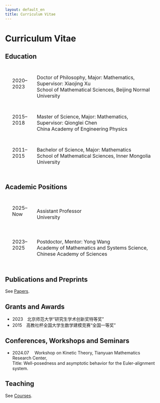 ```yaml
---
layout: default_en
title: Curriculum Vitae 
---
```


<h1>Curriculum Vitae </h1>

<h2>Education</h2>

<table style="border-collapse:separate; border-spacing:15px 10px;">
<tbody>
<tr>
<td style="width: 10%;">
	<p>2020&ndash;2023<br>&emsp;</p>
	<!-- <img src="https://xiang-bai.github.io/apple-icon.png" alt="" width="32" /> -->
</td>
<td style="width: 90%;">
<!-- <p>2020&ndash;2023, Doctor of Philosophy</p> -->
<p>Doctor of Philosophy, Major: Mathematics, Supervisor: Xiaojing Xu<br>School of Mathematical Sciences, Beijing Normal University</p>
</td>
</tr>
<tr>
<td style="width: 10%;">
	<p>2015&ndash;2018<br>&emsp;</p>
	<!-- <img src="https://xiang-bai.github.io/apple-icon.png" alt="" width="32" /> -->
</td>
<td style="width: 90%;">
<!-- <p>2015&ndash;2018, Master of Science</p> -->
<p>Master of Science, Major: Mathematics, Supervisor: Qionglei Chen<br>China Academy of Engineering Physics</p>
</td>
</tr>
<tr>
<td style="width: 10%;">
	<p>2011&ndash;2015<br>&emsp;</p>
	<!-- <img src="https://xiang-bai.github.io/apple-icon.png" alt="" width="32" /> -->
</td>
<td style="width: 90%;">
<!-- <p>2011&ndash;2015, Bachelor of Science</p> -->
<p>Bachelor of Science, Major: Mathematics<br>School of Mathematical Sciences, Inner Mongolia University</p>
</td>
</tr>
</tbody>
</table>

<h2>Academic Positions</h2>


<table style="border-collapse:separate; border-spacing:15px 10px; border-style: hidden;" border="0">
<tbody>
<tr>
<td style="width: 10%;">
	<p>2025&ndash;Now<br>&emsp;</p>
	<!-- <img src="https://xiang-bai.github.io/apple-icon.png" alt="" width="32" /> -->
</td>
<td style="width: 90%; height: 100px;">
<p>Assistant Professor<br>University</p>
</td>
</tr>
<tr>
<td style="width: 10%;">
	<p>2023&ndash;2025<br>&emsp;</p>
	<!-- <img src="https://xiang-bai.github.io/apple-icon.png" alt="" width="32" /> -->
</td>
<td style="width: 90%; height: 100px;">
<p>Postdoctor, Mentor: Yong Wang<br>Academy of Mathematics and Systems Science, Chinese Academy of Sciences</p>
</td>
</tr>
</tbody>
</table>

<h2>Publications and Preprints</h2>
<p>See <a href="https://xiang-bai.github.io/papers">Papers</a>.</p>

<h2>Grants and Awards</h2>

<ul>
  <li>2023&emsp;北京师范大学“研究生学术创新奖特等奖”</li>
  <li>2015&emsp;高教社杯全国大学生数学建模竞赛“全国一等奖”</li>
</ul>

<h2>Conferences, Workshops and Seminars</h2>
<ul>
  <li>2024.07&emsp; Workshop on Kinetic Theory, Tianyuan Mathematics Research Center,<br>Title: Well-posedness and asymptotic behavior for the Euler-alignment system. </li>
</ul>

<h2>Teaching</h2>
<p>See <a href="https://xiang-bai.github.io/course">Courses</a>.</p>
